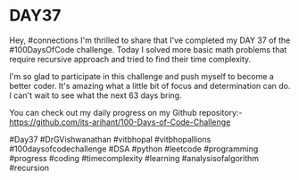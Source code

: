 # DAY37
Hey, #connections I'm thrilled to share that I've completed my DAY 37 of the #100DaysOfCode challenge. Today I solved more basic math problems that require recursive approach and tried to find their time complexity. 

I'm so glad to participate in this challenge and push myself to become a better coder. It's amazing what a little bit of focus and determination can do. I can't wait to see what the next 63 days bring.

You can check out my daily progress on my Github repository:- https://github.com/its-arihant/100-Days-of-Code-Challenge

#Day37 #DrGVishwanathan #vitbhopal #vitbhopallions #100daysofcodechallenge #DSA #python #leetcode #programming #progress #coding #timecomplexity #learning #analysisofalgorithm #recursion





